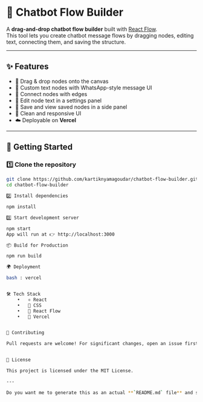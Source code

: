 # 🤖 Chatbot Flow Builder

A **drag-and-drop chatbot flow builder** built with [React Flow](https://reactflow.dev/).  
This tool lets you create chatbot message flows by dragging nodes, editing text, connecting them, and saving the structure.

---

## ✨ Features
- 📌 Drag & drop nodes onto the canvas  
- 💬 Custom text nodes with WhatsApp-style message UI  
- 🔗 Connect nodes with edges  
- 📝 Edit node text in a settings panel  
- 📂 Save and view saved nodes in a side panel  
- 🎨 Clean and responsive UI  
- ☁️ Deployable on **Vercel**

---

## 🚀 Getting Started

### 1️⃣ Clone the repository
```bash
git clone https://github.com/kartiknyamagoudar/chatbot-flow-builder.git
cd chatbot-flow-builder

2️⃣ Install dependencies

npm install

3️⃣ Start development server

npm start
App will run at 👉 http://localhost:3000

📦 Build for Production

npm run build

🌍 Deployment

bash : vercel


🛠️ Tech Stack
	•	⚛️ React
	•	🎨 CSS
	•	🧩 React Flow
	•	🚀 Vercel


🤝 Contributing

Pull requests are welcome! For significant changes, open an issue first to discuss what you’d like to change.


📄 License

This project is licensed under the MIT License.

---

Do you want me to generate this as an actual **`README.md` file** and save it into your project directory so you can commit & push directly?
